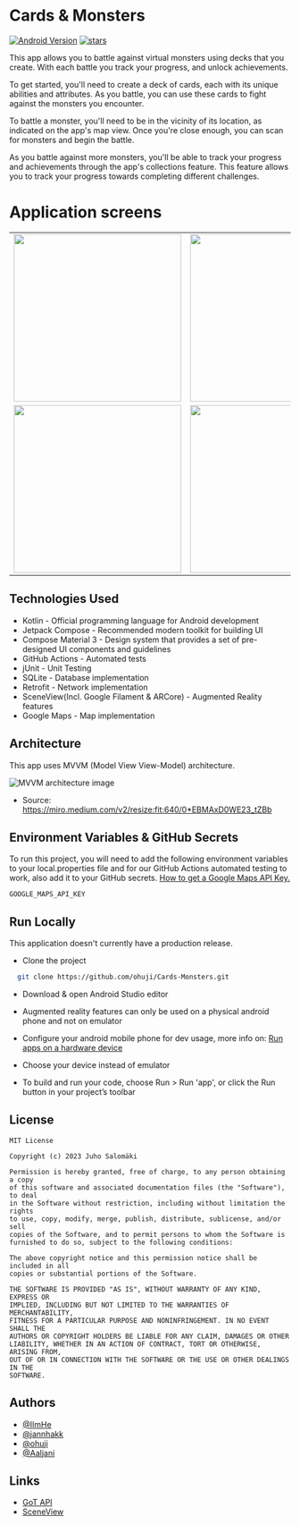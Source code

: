 
# Cards & Monsters

[![Android Version](https://badgen.net/badge/icon/33?icon=android&label=Android)](https://support.google.com/android/answer/7680439?hl=en)
[![stars](https://badgen.net/github/stars/ohuji/Cards-Monsters)](https://github.com/ohuji/Cards-Monsters)


This app allows you to battle against virtual monsters using decks that you create. With each battle you track your progress, and unlock achievements.

To get started, you'll need to create a deck of cards, each with its unique abilities and attributes. As you battle, you can use these cards to fight against the monsters you encounter.

To battle a monster, you'll need to be in the vicinity of its location, as indicated on the app's map view. Once you're close enough, you can scan for monsters and begin the battle.

As you battle against more monsters, you'll be able to track your progress and achievements through the app's collections feature. This feature allows you to track your progress towards completing different challenges.

# Application screens
<table>
  <tr>
<td><img src="https://user-images.githubusercontent.com/95070775/223972940-e535f7b8-e564-4675-9206-6a90602e41b6.JPG" width="300"></td>
<td><img src="https://user-images.githubusercontent.com/95070775/223974673-4f0b4a6d-311e-431a-a2d3-306097aec900.JPG" width="300"></td>
<td><img src="https://user-images.githubusercontent.com/95070775/223974719-4a9a09a9-3a78-4833-9b31-b4fdd606c27a.JPG" width="300"></td>
</tr>
  <tr>
<td><img src="https://user-images.githubusercontent.com/95070775/223974779-8569666a-ae93-4a49-be4e-4eb0a7c9337f.JPG" width="300"></td>
<td><img src="https://user-images.githubusercontent.com/95070775/223974801-1dbadcca-7455-495f-9dc5-4f7630c8b115.JPG" width="300"></td>
<td><img src="https://user-images.githubusercontent.com/95070775/223974849-d3d5eed6-cab8-4196-a217-84f6fef11f0a.JPG" width="300"></td>
  </tr>
</table>

## Technologies Used

- Kotlin - Official programming language for Android development
- Jetpack Compose - Recommended modern toolkit for building UI
- Compose Material 3 - Design system that provides a set of pre-designed UI components and guidelines
- GitHub Actions - Automated tests
- jUnit - Unit Testing
- SQLite - Database implementation
- Retrofit - Network implementation
- SceneView(Incl. Google Filament & ARCore) - Augmented Reality features
- Google Maps - Map implementation



## Architecture

This app uses MVVM (Model View View-Model) architecture.

![MVVM architecture image](https://miro.medium.com/v2/resize:fit:640/0*EBMAxD0WE23_tZBb)

- Source: https://miro.medium.com/v2/resize:fit:640/0*EBMAxD0WE23_tZBb
## Environment Variables & GitHub Secrets

To run this project, you will need to add the following environment variables to your local.properties file and for our GitHub Actions automated testing to work, also add it to your GitHub secrets.
[How to get a Google Maps API Key.](https://developers.google.com/maps/documentation/embed/get-api-key)

`GOOGLE_MAPS_API_KEY`

## Run Locally

This application doesn't currently have a production release.

- Clone the project

```bash
  git clone https://github.com/ohuji/Cards-Monsters.git
```
- Download & open Android Studio editor

- Augmented reality features can only be used on a physical android phone and not on emulator

- Configure your android mobile phone for dev usage,
more info on: [Run apps on a hardware device](https://developer.android.com/studio/run/device)

- Choose your device instead of emulator

- To build and run your code, choose Run > Run 'app', or click the Run button in your project’s toolbar


## License

```
MIT License

Copyright (c) 2023 Juho Salomäki

Permission is hereby granted, free of charge, to any person obtaining a copy
of this software and associated documentation files (the "Software"), to deal
in the Software without restriction, including without limitation the rights
to use, copy, modify, merge, publish, distribute, sublicense, and/or sell
copies of the Software, and to permit persons to whom the Software is
furnished to do so, subject to the following conditions:

The above copyright notice and this permission notice shall be included in all
copies or substantial portions of the Software.

THE SOFTWARE IS PROVIDED "AS IS", WITHOUT WARRANTY OF ANY KIND, EXPRESS OR
IMPLIED, INCLUDING BUT NOT LIMITED TO THE WARRANTIES OF MERCHANTABILITY,
FITNESS FOR A PARTICULAR PURPOSE AND NONINFRINGEMENT. IN NO EVENT SHALL THE
AUTHORS OR COPYRIGHT HOLDERS BE LIABLE FOR ANY CLAIM, DAMAGES OR OTHER
LIABILITY, WHETHER IN AN ACTION OF CONTRACT, TORT OR OTHERWISE, ARISING FROM,
OUT OF OR IN CONNECTION WITH THE SOFTWARE OR THE USE OR OTHER DEALINGS IN THE
SOFTWARE.

```


## Authors

- [@IlmHe](https://github.com/IlmHe)
- [@jannhakk](https://github.com/jannhakk)
- [@ohuji](https://github.com/ohuji)
- [@Aaljani](https://github.com/Aaljani)


## Links
- [GoT API](https://gameofthronesquotes.xyz/)
- [SceneView](https://github.com/SceneView/sceneview-android)




